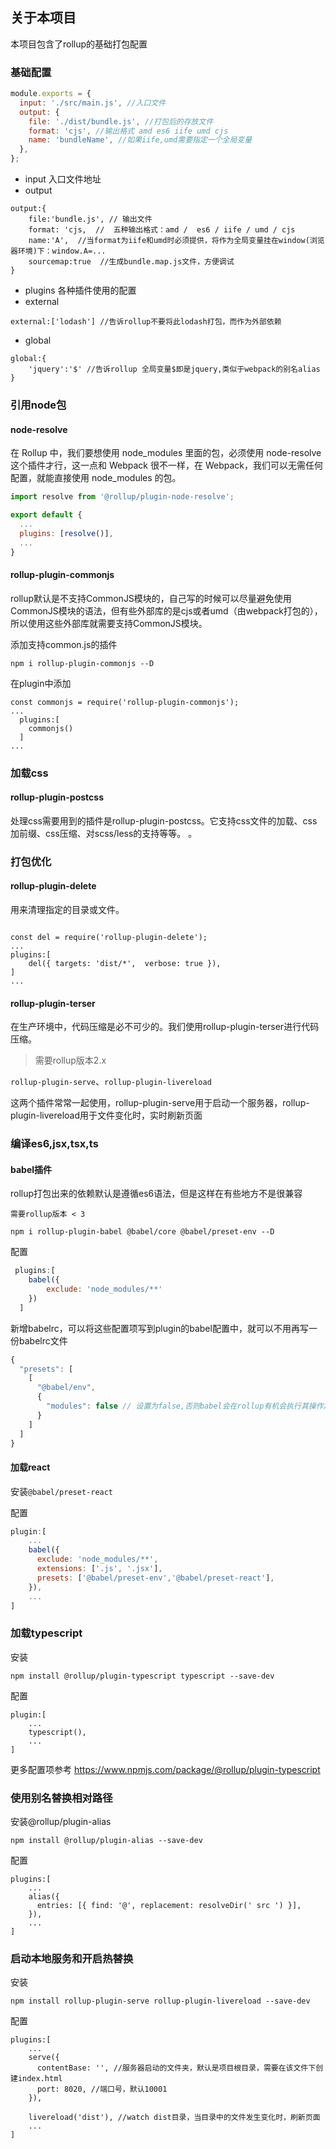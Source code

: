 
## 关于本项目

本项目包含了rollup的基础打包配置


### 基础配置

```js
module.exports = {
  input: './src/main.js', //入口文件
  output: {
    file: './dist/bundle.js', //打包后的存放文件
    format: 'cjs', //输出格式 amd es6 iife umd cjs
    name: 'bundleName', //如果iife,umd需要指定一个全局变量
  },
};
```

- input
入口文件地址
- output
```
output:{
    file:'bundle.js', // 输出文件
    format: 'cjs,  //  五种输出格式：amd /  es6 / iife / umd / cjs
    name:'A',  //当format为iife和umd时必须提供，将作为全局变量挂在window(浏览器环境)下：window.A=...
    sourcemap:true  //生成bundle.map.js文件，方便调试
}
```
- plugins
各种插件使用的配置
- external
```
external:['lodash'] //告诉rollup不要将此lodash打包，而作为外部依赖
```
- global
```
global:{
    'jquery':'$' //告诉rollup 全局变量$即是jquery,类似于webpack的别名alias
}
```

### 引用node包

####  node-resolve 

在 Rollup 中，我们要想使用 node_modules 里面的包，必须使用 node-resolve 这个插件才行，这一点和 Webpack 很不一样，在 Webpack，我们可以无需任何配置，就能直接使用 node_modules 的包。
```js
import resolve from '@rollup/plugin-node-resolve';

export default {
  ...
  plugins: [resolve()],
  ...
}
```


#### rollup-plugin-commonjs

rollup默认是不支持CommonJS模块的，自己写的时候可以尽量避免使用CommonJS模块的语法，但有些外部库的是cjs或者umd（由webpack打包的），所以使用这些外部库就需要支持CommonJS模块。

添加支持common.js的插件
```
npm i rollup-plugin-commonjs --D
```

在plugin中添加
```
const commonjs = require('rollup-plugin-commonjs');
...
  plugins:[
    commonjs()
  ]
...
```
### 加载css

#### rollup-plugin-postcss

处理css需要用到的插件是rollup-plugin-postcss。它支持css文件的加载、css加前缀、css压缩、对scss/less的支持等等。
。

### 打包优化

#### rollup-plugin-delete
用来清理指定的目录或文件。

```

const del = require('rollup-plugin-delete');
...
plugins:[
    del({ targets: 'dist/*',  verbose: true }),
]
...
```

#### rollup-plugin-terser

在生产环境中，代码压缩是必不可少的。我们使用rollup-plugin-terser进行代码压缩。

>需要rollup版本2.x

`rollup-plugin-serve`、`rollup-plugin-livereload`

这两个插件常常一起使用，rollup-plugin-serve用于启动一个服务器，rollup-plugin-livereload用于文件变化时，实时刷新页面


### 编译es6,jsx,tsx,ts


#### babel插件

rollup打包出来的依赖默认是遵循es6语法，但是这样在有些地方不是很兼容

`需要rollup版本 < 3`

```
npm i rollup-plugin-babel @babel/core @babel/preset-env --D
```

配置
```js
 plugins:[
    babel({
        exclude: 'node_modules/**'
    })
  ]
```
新增babelrc，可以将这些配置项写到plugin的babel配置中，就可以不用再写一份babelrc文件
```js
{
  "presets": [
    [
      "@babel/env",
      {
        "modules": false // 设置为false,否则babel会在rollup有机会执行其操作之前导致我们的模块转化为commonjs
      }
    ]
  ]
}
```

#### 加载react

安装`@babel/preset-react`

配置
```js
plugin:[
    ...
    babel({
      exclude: 'node_modules/**',
      extensions: ['.js', '.jsx'],
      presets: ['@babel/preset-env','@babel/preset-react'],
    }),
    ...
]
```
### 加载typescript

安装
```
npm install @rollup/plugin-typescript typescript --save-dev 
```

配置
```
plugin:[
    ...
    typescript(),
    ...
]
```

更多配置项参考 https://www.npmjs.com/package/@rollup/plugin-typescript


### 使用别名替换相对路径

安装@rollup/plugin-alias
```
npm install @rollup/plugin-alias --save-dev
```

配置
```
plugins:[
    ...
    alias({
      entries: [{ find: '@', replacement: resolveDir(' src ') }],
    }),
    ...
]

```

### 启动本地服务和开启热替换

安装

```
npm install rollup-plugin-serve rollup-plugin-livereload --save-dev
```

配置
```
plugins:[
    ...
    serve({
      contentBase: '', //服务器启动的文件夹，默认是项目根目录，需要在该文件下创建index.html
      port: 8020, //端口号，默认10001
    }),

    livereload('dist'), //watch dist目录，当目录中的文件发生变化时，刷新页面
    ...
]
```